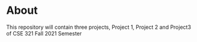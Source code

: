 # About
  This repository will contain three projects, Project 1, Project 2 and Project3 of CSE 321 Fall 2021 Semester
